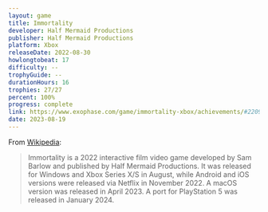 ```yaml
---
layout: game
title: Immortality
developer: Half Mermaid Productions
publisher: Half Mermaid Productions
platform: Xbox
releaseDate: 2022-08-30
howlongtobeat: 17
difficulty: --
trophyGuide: --
durationHours: 16
trophies: 27/27
percent: 100%
progress: complete
link: https://www.exophase.com/game/immortality-xbox/achievements/#2209141
date: 2023-08-19
---
```


From [Wikipedia](https://en.wikipedia.org/wiki/Immortality_(video_game)):

> Immortality is a 2022 interactive film video game developed by Sam Barlow and published by Half Mermaid Productions. It was released for Windows and Xbox Series X/S in August, while Android and iOS versions were released via Netflix in November 2022. A macOS version was released in April 2023. A port for PlayStation 5 was released in January 2024.
